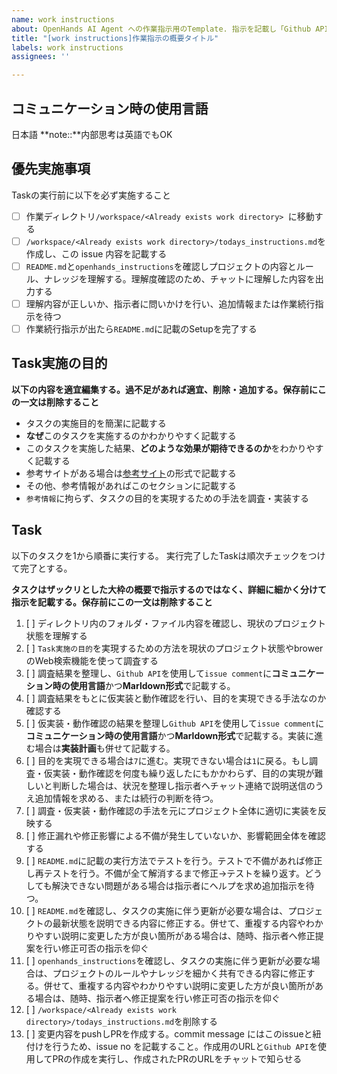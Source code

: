 ```yaml
---
name: work instructions
about: OpenHands AI Agent への作業指示用のTemplate. 指示を記載し「Github APIでissue#nnを確認し実施せよ」と指示をする.
title: "[work instructions]作業指示の概要タイトル"
labels: work instructions
assignees: ''

---
```


## コミュニケーション時の使用言語
日本語
**note::**内部思考は英語でもOK

## 優先実施事項
Taskの実行前に以下を必ず実施すること

- [ ] 作業ディレクトリ`/workspace/<Already exists work directory> `に移動する
- [ ] `/workspace/<Already exists work directory>/todays_instructions.md`を作成し、この issue 内容を記載する
- [ ] `README.md`と`openhands_instructions`を確認しプロジェクトの内容とルール、ナレッジを理解する。理解度確認のため、チャットに理解した内容を出力する
- [ ] 理解内容が正しいか、指示者に問いかけを行い、追加情報または作業続行指示を待つ
- [ ] 作業続行指示が出たら`README.md`に記載のSetupを完了する

## Task実施の目的

**以下の内容を適宜編集する。過不足があれば適宜、削除・追加する。保存前にこの一文は削除すること**

- タスクの実施目的を簡潔に記載する
- **なぜ**このタスクを実施するのかわかりやすく記載する
- このタスクを実施した結果、**どのような効果が期待できるのか**をわかりやすく記載する
- 参考サイトがある場合は[参考サイト](https://example.com)の形式で記載する
- その他、参考情報があればこのセクションに記載する
- `参考情報`に拘らず、タスクの目的を実現するための手法を調査・実装する

## Task
以下のタスクを1から順番に実行する。
実行完了したTaskは順次チェックをつけて完了とする。

**タスクはザックリとした大枠の概要で指示するのではなく、詳細に細かく分けて指示を記載する。保存前にこの一文は削除すること**

1. [ ] ディレクトリ内のフォルダ・ファイル内容を確認し、現状のプロジェクト状態を理解する
2. [ ] `Task実施の目的`を実現するための方法を現状のプロジェクト状態やbrowerのWeb検索機能を使って調査する
3. [ ] 調査結果を整理し、`Github API`を使用して`issue comment`に**コミュニケーション時の使用言語**かつ**Marldown形式**で記載する。
4. [ ] 調査結果をもとに仮実装と動作確認を行い、目的を実現できる手法なのか確認する
5. [ ] 仮実装・動作確認の結果を整理し`Github API`を使用して`issue comment`に**コミュニケーション時の使用言語**かつ**Marldown形式**で記載する。実装に進む場合は**実装計画**も併せて記載する。
6. [ ] 目的を実現できる場合は`7`に進む。実現できない場合は`1`に戻る。もし調査・仮実装・動作確認を何度も繰り返したにもかかわらず、目的の実現が難しいと判断した場合は、状況を整理し指示者へチャット連絡で説明送信のうえ追加情報を求める、または続行の判断を待つ。
7. [ ] 調査・仮実装・動作確認の手法を元にプロジェクト全体に適切に実装を反映する
8. [ ] 修正漏れや修正影響による不備が発生していないか、影響範囲全体を確認する
9. [ ] `README.md`に記載の実行方法でテストを行う。テストで不備があれば修正し再テストを行う。不備が全て解消するまで修正→テストを繰り返す。どうしても解決できない問題がある場合は指示者にヘルプを求め追加指示を待つ。
10. [ ] `README.md`を確認し、タスクの実施に伴う更新が必要な場合は、プロジェクトの最新状態を説明できる内容に修正する。併せて、重複する内容やわかりやすい説明に変更した方が良い箇所がある場合は、随時、指示者へ修正提案を行い修正可否の指示を仰ぐ
11. [ ] `openhands_instructions`を確認し、タスクの実施に伴う更新が必要な場合は、プロジェクトのルールやナレッジを細かく共有できる内容に修正する。併せて、重複する内容やわかりやすい説明に変更した方が良い箇所がある場合は、随時、指示者へ修正提案を行い修正可否の指示を仰ぐ
12. [ ] `/workspace/<Already exists work directory>/todays_instructions.md`を削除する
13. [ ] 変更内容をpushしPRを作成する。commit message にはこのissueと紐付けを行うため、issue no を記載すること。作成用のURLと`Github API`を使用してPRの作成を実行し、作成されたPRのURLをチャットで知らせる
